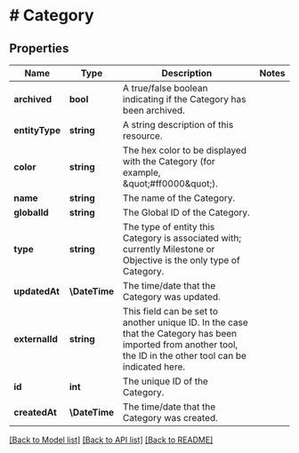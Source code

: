 # # Category

## Properties

Name | Type | Description | Notes
------------ | ------------- | ------------- | -------------
**archived** | **bool** | A true/false boolean indicating if the Category has been archived. |
**entityType** | **string** | A string description of this resource. |
**color** | **string** | The hex color to be displayed with the Category (for example, \&quot;#ff0000\&quot;). |
**name** | **string** | The name of the Category. |
**globalId** | **string** | The Global ID of the Category. |
**type** | **string** | The type of entity this Category is associated with; currently Milestone or Objective is the only type of Category. |
**updatedAt** | **\DateTime** | The time/date that the Category was updated. |
**externalId** | **string** | This field can be set to another unique ID. In the case that the Category has been imported from another tool, the ID in the other tool can be indicated here. |
**id** | **int** | The unique ID of the Category. |
**createdAt** | **\DateTime** | The time/date that the Category was created. |

[[Back to Model list]](../../README.md#models) [[Back to API list]](../../README.md#endpoints) [[Back to README]](../../README.md)
